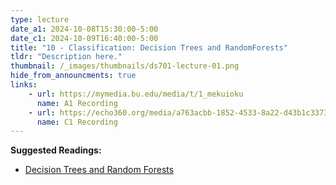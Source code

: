 ```yaml
---
type: lecture
date_a1: 2024-10-08T15:30:00-5:00
date_c1: 2024-10-09T16:40:00-5:00
title: "10 - Classification: Decision Trees and RandomForests"
tldr: "Description here."
thumbnail: /_images/thumbnails/ds701-lecture-01.png
hide_from_announcments: true
links: 
    - url: https://mymedia.bu.edu/media/t/1_mekuioku
      name: A1 Recording
    - url: https://echo360.org/media/a763acbb-1852-4533-8a22-d43b1c337344/public
      name: C1 Recording
---
```


**Suggested Readings:**
- [Decision Trees and Random Forests](https://tools4ds.github.io/DS701-Course-Notes/14-Classification-I-Decision-Trees.html)


